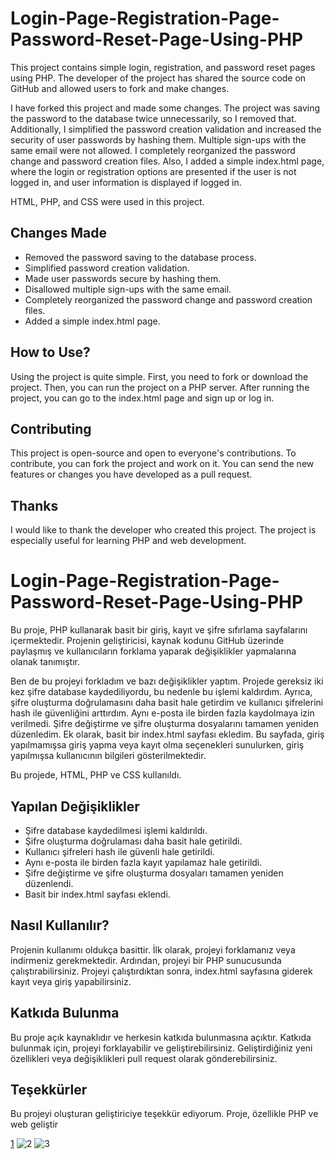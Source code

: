 # Login-Page-Registration-Page-Password-Reset-Page-Using-PHP

This project contains simple login, registration, and password reset pages using PHP. The developer of the project has shared the source code on GitHub and allowed users to fork and make changes.

I have forked this project and made some changes. The project was saving the password to the database twice unnecessarily, so I removed that. Additionally, I simplified the password creation validation and increased the security of user passwords by hashing them. Multiple sign-ups with the same email were not allowed. I completely reorganized the password change and password creation files. Also, I added a simple index.html page, where the login or registration options are presented if the user is not logged in, and user information is displayed if logged in.

HTML, PHP, and CSS were used in this project.

## Changes Made

- Removed the password saving to the database process.
- Simplified password creation validation.
- Made user passwords secure by hashing them.
- Disallowed multiple sign-ups with the same email.
- Completely reorganized the password change and password creation files.
- Added a simple index.html page.

## How to Use?

Using the project is quite simple. First, you need to fork or download the project. Then, you can run the project on a PHP server. After running the project, you can go to the index.html page and sign up or log in.

## Contributing

This project is open-source and open to everyone's contributions. To contribute, you can fork the project and work on it. You can send the new features or changes you have developed as a pull request.

## Thanks

I would like to thank the developer who created this project. The project is especially useful for learning PHP and web development.

# Login-Page-Registration-Page-Password-Reset-Page-Using-PHP

Bu proje, PHP kullanarak basit bir giriş, kayıt ve şifre sıfırlama sayfalarını içermektedir. Projenin geliştiricisi, kaynak kodunu GitHub üzerinde paylaşmış ve kullanıcıların forklama yaparak değişiklikler yapmalarına olanak tanımıştır.

Ben de bu projeyi forkladım ve bazı değişiklikler yaptım. Projede gereksiz iki kez şifre database kaydediliyordu, bu nedenle bu işlemi kaldırdım. Ayrıca, şifre oluşturma doğrulamasını daha basit hale getirdim ve kullanıcı şifrelerini hash ile güvenliğini arttırdım. Aynı e-posta ile birden fazla kaydolmaya izin verilmedi. Şifre değiştirme ve şifre oluşturma dosyalarını tamamen yeniden düzenledim. Ek olarak, basit bir index.html sayfası ekledim. Bu sayfada, giriş yapılmamışsa giriş yapma veya kayıt olma seçenekleri sunulurken, giriş yapılmışsa kullanıcının bilgileri gösterilmektedir.

Bu projede, HTML, PHP ve CSS kullanıldı.

## Yapılan Değişiklikler

- Şifre database kaydedilmesi işlemi kaldırıldı.
- Şifre oluşturma doğrulaması daha basit hale getirildi.
- Kullanıcı şifreleri hash ile güvenli hale getirildi.
- Aynı e-posta ile birden fazla kayıt yapılamaz hale getirildi.
- Şifre değiştirme ve şifre oluşturma dosyaları tamamen yeniden düzenlendi.
- Basit bir index.html sayfası eklendi.

## Nasıl Kullanılır?

Projenin kullanımı oldukça basittir. İlk olarak, projeyi forklamanız veya indirmeniz gerekmektedir. Ardından, projeyi bir PHP sunucusunda çalıştırabilirsiniz. Projeyi çalıştırdıktan sonra, index.html sayfasına giderek kayıt veya giriş yapabilirsiniz.

## Katkıda Bulunma

Bu proje açık kaynaklıdır ve herkesin katkıda bulunmasına açıktır. Katkıda bulunmak için, projeyi forklayabilir ve geliştirebilirsiniz. Geliştirdiğiniz yeni özellikleri veya değişiklikleri pull request olarak gönderebilirsiniz.

## Teşekkürler

Bu projeyi oluşturan geliştiriciye teşekkür ediyorum. Proje, özellikle PHP ve web geliştir

[1](https://user-images.githubusercontent.com/106007629/236403798-0ae8ea4f-90b5-4bb3-bcc4-ec6d78a3660f.png)
![2](https://user-images.githubusercontent.com/106007629/236403873-8def94d2-c376-44ac-b39c-439d40642dd3.png)
![3](https://user-images.githubusercontent.com/106007629/236403879-fbc0b10a-b662-4e84-ac3c-f2802684426a.png)
